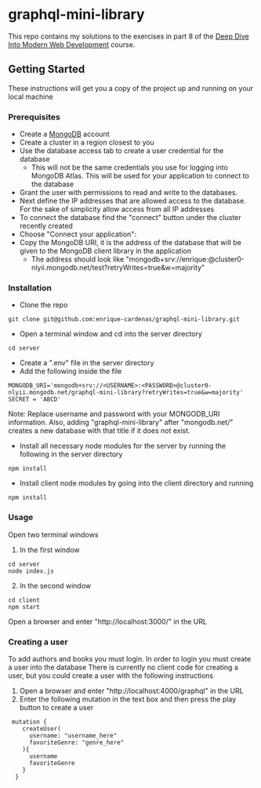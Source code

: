 # graphql-mini-library

This repo contains my solutions to the exercises in part 8 of the [Deep Dive Into Modern Web Development](https://fullstackopen.com/en/) course. 


## Getting Started

These instructions will get you a copy of the project up and running on your local machine 

### Prerequisites

- Create a [MongoDB](https://www.mongodb.com/) account
- Create a cluster in a region closest to you
- Use the database access tab to create a user credential for the database
  - This will not be the same credentials you use for logging into MongoDB Atlas. This will be used for your application to connect to the database
- Grant the user with permissions to read and write to the databases.
- Next define the IP addresses that are allowed access to the database. For the sake of simplicity allow access from all IP addresses
- To connect the database find the "connect" button under the cluster recently created
- Choose "Connect your application":
- Copy the MongoDB URI, it is the address of the database that will be given to the MongoDB client library in the application
  - The address should look like "mongodb+srv://enrique:<PASSWORD>@cluster0-nlyii.mongodb.net/test?retryWrites=true&w=majority"
  
### Installation
- Clone the repo
```
git clone git@github.com:enrique-cardenas/graphql-mini-library.git
```
- Open a terminal window and cd into the server directory
```
cd server
```
- Create a ".env" file in the server directory
- Add the following inside the file
```
MONGODB_URI='mongodb+srv://<USERNAME>:<PASSWORD>@cluster0-nlyii.mongodb.net/graphql-mini-library?retryWrites=true&w=majority'
SECRET = 'ABCD'
```
Note: Replace username and password with your MONGODB_URI information. Also, adding "graphql-mini-library" after "mongodb.net/" creates a new database with that title if it does not exist.
- Install all necessary node modules for the server by running the following in the server directory
```
npm install
```
- Install client node modules by going into the client directory and running
```
npm install
```

### Usage
Open two terminal windows
1. In the first window
```
cd server
node index.js
```
2. In the second window
```
cd client
npm start
```
Open a browser and enter "http://localhost:3000/" in the URL
### Creating a user
To add authors and books you must login. In order to login you must create a user into the database
There is currently no client code for creating a user, but you could create a user with the following instructions
1. Open a browser and enter "http://localhost:4000/graphql" in the URL
2. Enter the following mutation in the text box and then press the play button to create a user
```
 mutation {
    createUser(
      username: "username_here"
      favoriteGenre: "genre_here"
    ){
      username
      favoriteGenre
    }
  }
```






